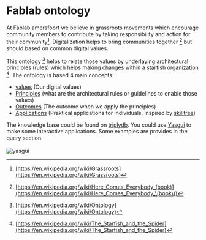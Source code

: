 # Fablab ontology

At Fablab amersfoort we believe in grassroots movements which encourage community members to contribute by taking responsibility and action for their community[^1]. Digitalization helps to bring communities together [^2] but should based on common digital values. 

This ontology [^3] helps to relate those values by underlaying architectural principles (rules) which helps making changes within a starfish organization [^4].
The ontology is based 4 main concepts:

- [values](https://triplydb.com/ColinMeerveld/-/queries/Query-5/1) (Our digital values)
- [Principles](https://triplydb.com/ColinMeerveld/-/queries/Query/1) (what are the architectural rules or guidelines to enable those values)
- [Outcomes](https://triplydb.com/ColinMeerveld/-/queries/Query-6/1) (The outcome when we apply the principles)
- [Applications](https://triplydb.com/ColinMeerveld/-/queries/Query-7/1) (Praktical applications for individuals, inspired by [skilltree](https://github.com/sjpiper145/makerskilltree))

The knowledge base could be found on [triplydb](https://triplydb.com/ColinMeerveld/fablab/).
You could use [Yasgui](https://docs.triply.cc/yasgui/) to make some interactive applications.
Some examples are provides in the query section.\
\
![yasgui](https://github.com/user-attachments/assets/a60def18-4bd3-478c-a228-45a9dda05b2c)

[^1]: [https://en.wikipedia.org/wiki/Grassroots](https://en.wikipedia.org/wiki/Grassroots)
[^2]: [https://en.wikipedia.org/wiki/Here_Comes_Everybody_(book)](https://en.wikipedia.org/wiki/Here_Comes_Everybody_\(book\))
[^3]: [https://en.wikipedia.org/wiki/Ontology](https://en.wikipedia.org/wiki/Ontology)
[^4]: [https://en.wikipedia.org/wiki/The_Starfish_and_the_Spider](https://en.wikipedia.org/wiki/The_Starfish_and_the_Spider)

